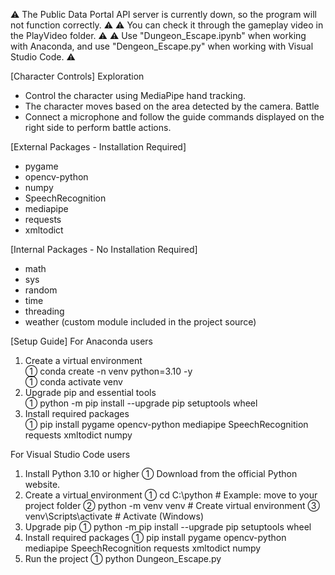 ⚠ The Public Data Portal API server is currently down, so the program will not function correctly. ⚠
⚠ You can check it through the gameplay video in the PlayVideo folder. ⚠
⚠ Use "Dungeon_Escape.ipynb" when working with Anaconda, and use "Dengeon_Escape.py" when working with Visual Studio Code. ⚠

[Character Controls]
Exploration
 - Control the character using MediaPipe hand tracking.
 - The character moves based on the area detected by the camera.
Battle
 - Connect a microphone and follow the guide commands displayed on the right side to perform battle actions.

[External Packages - Installation Required]
 - pygame
 - opencv-python
 - numpy
 - SpeechRecognition
 - mediapipe
 - requests
 - xmltodict

[Internal Packages - No Installation Required]
 - math
 - sys
 - random
 - time
 - threading
 - weather (custom module included in the project source)

[Setup Guide]
For Anaconda users
1. Create a virtual environment  
  ① conda create -n venv python=3.10 -y  
  ① conda activate venv  
3. Upgrade pip and essential tools  
  ① python -m pip install --upgrade pip setuptools wheel  
4. Install required packages  
  ① pip install pygame opencv-python mediapipe SpeechRecognition requests xmltodict numpy  

For Visual Studio Code users
1. Install Python 3.10 or higher
    ① Download from the official Python website.
2. Create a virtual environment
    ① cd C:\python   # Example: move to your project folder
    ② python -m venv venv  # Create virtual environment
    ③ venv\Scripts\activate  # Activate (Windows)
3. Upgrade pip
    ① python  -m pip install --upgrade pip setuptools wheel
4. Install required packages
    ① pip install pygame opencv-python mediapipe SpeechRecognition requests xmltodict numpy
5. Run the project
  ① python Dungeon_Escape.py
